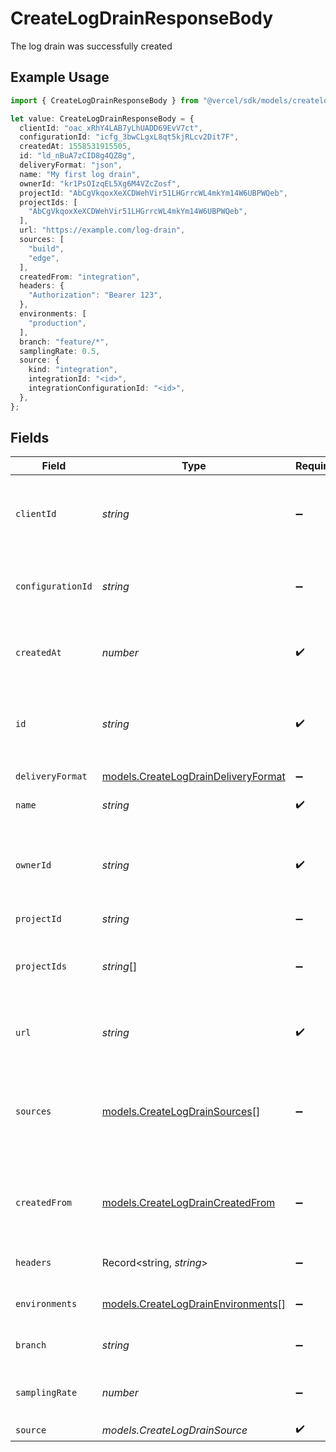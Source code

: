 # CreateLogDrainResponseBody

The log drain was successfully created

## Example Usage

```typescript
import { CreateLogDrainResponseBody } from "@vercel/sdk/models/createlogdrainop.js";

let value: CreateLogDrainResponseBody = {
  clientId: "oac_xRhY4LAB7yLhUADD69EvV7ct",
  configurationId: "icfg_3bwCLgxL8qt5kjRLcv2Dit7F",
  createdAt: 1558531915505,
  id: "ld_nBuA7zCID8g4QZ8g",
  deliveryFormat: "json",
  name: "My first log drain",
  ownerId: "kr1PsOIzqEL5Xg6M4VZcZosf",
  projectId: "AbCgVkqoxXeXCDWehVir51LHGrrcWL4mkYm14W6UBPWQeb",
  projectIds: [
    "AbCgVkqoxXeXCDWehVir51LHGrrcWL4mkYm14W6UBPWQeb",
  ],
  url: "https://example.com/log-drain",
  sources: [
    "build",
    "edge",
  ],
  createdFrom: "integration",
  headers: {
    "Authorization": "Bearer 123",
  },
  environments: [
    "production",
  ],
  branch: "feature/*",
  samplingRate: 0.5,
  source: {
    kind: "integration",
    integrationId: "<id>",
    integrationConfigurationId: "<id>",
  },
};
```

## Fields

| Field                                                                            | Type                                                                             | Required                                                                         | Description                                                                      | Example                                                                          |
| -------------------------------------------------------------------------------- | -------------------------------------------------------------------------------- | -------------------------------------------------------------------------------- | -------------------------------------------------------------------------------- | -------------------------------------------------------------------------------- |
| `clientId`                                                                       | *string*                                                                         | :heavy_minus_sign:                                                               | The oauth2 client application id that created this log drain                     | oac_xRhY4LAB7yLhUADD69EvV7ct                                                     |
| `configurationId`                                                                | *string*                                                                         | :heavy_minus_sign:                                                               | The client configuration this log drain was created with                         | icfg_3bwCLgxL8qt5kjRLcv2Dit7F                                                    |
| `createdAt`                                                                      | *number*                                                                         | :heavy_check_mark:                                                               | A timestamp that tells you when the log drain was created                        | 1558531915505                                                                    |
| `id`                                                                             | *string*                                                                         | :heavy_check_mark:                                                               | The unique identifier of the log drain. Always prefixed with `ld_`               | ld_nBuA7zCID8g4QZ8g                                                              |
| `deliveryFormat`                                                                 | [models.CreateLogDrainDeliveryFormat](../models/createlogdraindeliveryformat.md) | :heavy_minus_sign:                                                               | The delivery log format                                                          | json                                                                             |
| `name`                                                                           | *string*                                                                         | :heavy_check_mark:                                                               | The name of the log drain                                                        | My first log drain                                                               |
| `ownerId`                                                                        | *string*                                                                         | :heavy_check_mark:                                                               | The identifier of the team or user whose events will trigger the log drain       | kr1PsOIzqEL5Xg6M4VZcZosf                                                         |
| `projectId`                                                                      | *string*                                                                         | :heavy_minus_sign:                                                               | N/A                                                                              | AbCgVkqoxXeXCDWehVir51LHGrrcWL4mkYm14W6UBPWQeb                                   |
| `projectIds`                                                                     | *string*[]                                                                       | :heavy_minus_sign:                                                               | The identifier of the projects this log drain is associated with                 | AbCgVkqoxXeXCDWehVir51LHGrrcWL4mkYm14W6UBPWQeb                                   |
| `url`                                                                            | *string*                                                                         | :heavy_check_mark:                                                               | The URL to call when logs are generated                                          | https://example.com/log-drain                                                    |
| `sources`                                                                        | [models.CreateLogDrainSources](../models/createlogdrainsources.md)[]             | :heavy_minus_sign:                                                               | The sources from which logs are currently being delivered to this log drain.     | [<br/>"build",<br/>"edge"<br/>]                                                  |
| `createdFrom`                                                                    | [models.CreateLogDrainCreatedFrom](../models/createlogdraincreatedfrom.md)       | :heavy_minus_sign:                                                               | Whether the log drain was created by an integration or by a user                 | integration                                                                      |
| `headers`                                                                        | Record<string, *string*>                                                         | :heavy_minus_sign:                                                               | The headers to send with the request                                             | {"Authorization": "Bearer 123"}                                                  |
| `environments`                                                                   | [models.CreateLogDrainEnvironments](../models/createlogdrainenvironments.md)[]   | :heavy_minus_sign:                                                               | The environment of log drain                                                     | [<br/>"production"<br/>]                                                         |
| `branch`                                                                         | *string*                                                                         | :heavy_minus_sign:                                                               | The branch regexp of log drain                                                   | feature/*                                                                        |
| `samplingRate`                                                                   | *number*                                                                         | :heavy_minus_sign:                                                               | The sampling rate of log drain                                                   | 0.5                                                                              |
| `source`                                                                         | *models.CreateLogDrainSource*                                                    | :heavy_check_mark:                                                               | N/A                                                                              |                                                                                  |